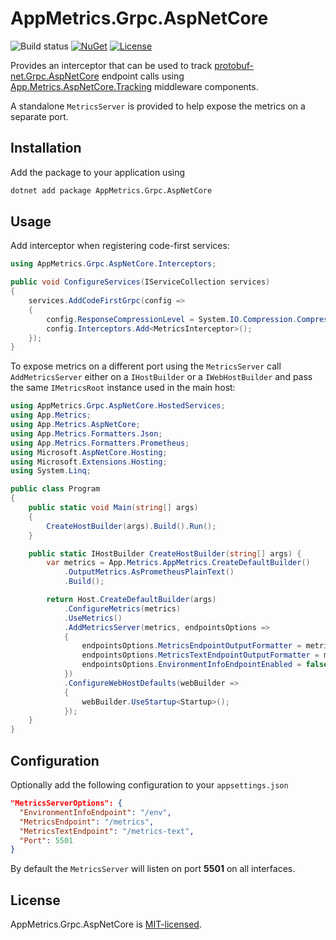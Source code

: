 # AppMetrics.Grpc.AspNetCore

![Build status](https://github.com/Kurounin/AppMetrics.Grpc.AspNetCore/actions/workflows/BuildAndPack.yml/badge.svg)
[![NuGet](https://img.shields.io/nuget/v/AppMetrics.Grpc.AspNetCore.svg)](https://www.nuget.org/packages/AppMetrics.Grpc.AspNetCore/)
[![License](https://img.shields.io/badge/license-MIT-brightgreen)](https://github.com/Kurounin/AppMetrics.Grpc.AspNetCore/blob/main/LICENSE)


Provides an interceptor that can be used to track [protobuf-net.Grpc.AspNetCore](https://www.nuget.org/packages/protobuf-net.Grpc.AspNetCore) endpoint calls using [App.Metrics.AspNetCore.Tracking](https://www.nuget.org/packages/App.Metrics.AspNetCore.Tracking/) middleware components.

A standalone `MetricsServer` is provided to help expose the metrics on a separate port.

## Installation
Add the package to your application using
```bash
dotnet add package AppMetrics.Grpc.AspNetCore
```

## Usage
Add interceptor when registering code-first services:
```c#
using AppMetrics.Grpc.AspNetCore.Interceptors;

public void ConfigureServices(IServiceCollection services)
{
    services.AddCodeFirstGrpc(config =>
    {
        config.ResponseCompressionLevel = System.IO.Compression.CompressionLevel.Optimal;
        config.Interceptors.Add<MetricsInterceptor>();
    });
}
```

To expose metrics on a different port using the `MetricsServer` call `AddMetricsServer` either on a `IHostBuilder` or a `IWebHostBuilder` and pass the same `IMetricsRoot` instance used in the main host:
```c#
using AppMetrics.Grpc.AspNetCore.HostedServices;
using App.Metrics;
using App.Metrics.AspNetCore;
using App.Metrics.Formatters.Json;
using App.Metrics.Formatters.Prometheus;
using Microsoft.AspNetCore.Hosting;
using Microsoft.Extensions.Hosting;
using System.Linq;

public class Program
{
    public static void Main(string[] args)
    {
        CreateHostBuilder(args).Build().Run();
    }

    public static IHostBuilder CreateHostBuilder(string[] args) {
        var metrics = App.Metrics.AppMetrics.CreateDefaultBuilder()
            .OutputMetrics.AsPrometheusPlainText()
            .Build();

        return Host.CreateDefaultBuilder(args)
            .ConfigureMetrics(metrics)
            .UseMetrics()
            .AddMetricsServer(metrics, endpointsOptions =>
            {
                endpointsOptions.MetricsEndpointOutputFormatter = metrics.OutputMetricsFormatters.OfType<MetricsJsonOutputFormatter>().First();
                endpointsOptions.MetricsTextEndpointOutputFormatter = metrics.OutputMetricsFormatters.OfType<MetricsPrometheusTextOutputFormatter>().First();
                endpointsOptions.EnvironmentInfoEndpointEnabled = false;
            })
            .ConfigureWebHostDefaults(webBuilder =>
            {
                webBuilder.UseStartup<Startup>();
            });
    }
}
```

## Configuration
Optionally add the following configuration to your `appsettings.json`
```json
"MetricsServerOptions": {
  "EnvironmentInfoEndpoint": "/env",
  "MetricsEndpoint": "/metrics",
  "MetricsTextEndpoint": "/metrics-text",
  "Port": 5501
}
```

By default the `MetricsServer` will listen on port **5501** on all interfaces.


## License
AppMetrics.Grpc.AspNetCore is [MIT-licensed](https://github.com/Kurounin/AppMetrics.Grpc.AspNetCore/blob/main/LICENSE).